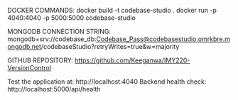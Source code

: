 DOCKER COMMANDS:
docker build -t codebase-studio .
docker run -p 4040:4040 -p 5000:5000 codebase-studio

MONGODB CONNECTION STRING:
mongodb+srv://codebase_db:Codebase_Pass@codebasestudio.omrkbre.mongodb.net/codebaseStudio?retryWrites=true&w=majority

GITHUB REPOSITORY:
https://github.com/Keeganwa/IMY220-VersionControl

Test the application at: http://localhost:4040
Backend health check: http://localhost:5000/api/health
